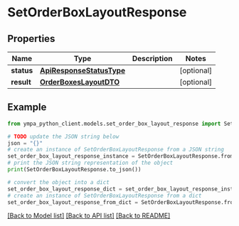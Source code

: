 # SetOrderBoxLayoutResponse


## Properties

Name | Type | Description | Notes
------------ | ------------- | ------------- | -------------
**status** | [**ApiResponseStatusType**](ApiResponseStatusType.md) |  | [optional] 
**result** | [**OrderBoxesLayoutDTO**](OrderBoxesLayoutDTO.md) |  | [optional] 

## Example

```python
from ympa_python_client.models.set_order_box_layout_response import SetOrderBoxLayoutResponse

# TODO update the JSON string below
json = "{}"
# create an instance of SetOrderBoxLayoutResponse from a JSON string
set_order_box_layout_response_instance = SetOrderBoxLayoutResponse.from_json(json)
# print the JSON string representation of the object
print(SetOrderBoxLayoutResponse.to_json())

# convert the object into a dict
set_order_box_layout_response_dict = set_order_box_layout_response_instance.to_dict()
# create an instance of SetOrderBoxLayoutResponse from a dict
set_order_box_layout_response_from_dict = SetOrderBoxLayoutResponse.from_dict(set_order_box_layout_response_dict)
```
[[Back to Model list]](../README.md#documentation-for-models) [[Back to API list]](../README.md#documentation-for-api-endpoints) [[Back to README]](../README.md)


